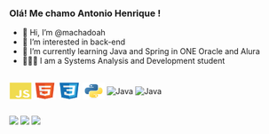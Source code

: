 ### Olá! Me chamo Antonio Henrique !

- 👋 Hi, I’m @machadoah
- 👀 I’m interested in back-end
- 🌱 I’m currently learning Java and Spring in ONE Oracle and Alura
- 🧑🏽‍💻 I am a Systems Analysis and Development student
<!-- 

- 💞️ I’m looking to collaborate on ... 
- 📫 How to reach me ...

--->

<div style="display: inline_block"><br>
  <img align="center" alt="Js" height="30" width="40" src="https://raw.githubusercontent.com/devicons/devicon/master/icons/javascript/javascript-plain.svg">
  <img align="center" alt="HTML" height="30" width="40" src="https://raw.githubusercontent.com/devicons/devicon/master/icons/html5/html5-original.svg">
  <img align="center" alt="CSS" height="30" width="40" src="https://raw.githubusercontent.com/devicons/devicon/master/icons/css3/css3-original.svg">
  <img align="center" alt="Python" height="30" width="40" src="https://raw.githubusercontent.com/devicons/devicon/master/icons/python/python-original.svg">
  <img align="center" alt="Java" height="30" width="40" src="https://cdn.jsdelivr.net/gh/devicons/devicon/icons/java/java-original.svg">
  <img align="center" alt="Java" height="30" width="40" src="https://cdn.jsdelivr.net/gh/devicons/devicon/icons/spring/spring-original.svg">
  
</div>
  
  ##
  
  <!--- https://devicon.dev/ --->
  <!-- https://dev.to/envoy_/150-badges-for-github-pnk -->
 
<div> 
  <a href="https://instagram.com/machadoah" target="_blank"><img src="https://img.shields.io/badge/-Instagram-%23E4405F?style=for-the-badge&logo=instagram&logoColor=white" target="_blank"></a>
  <!--
  <a href = "mailto:antoniohenriquemachado@outlook.pt"><img src="https://img.shields.io/badge/-Hotmail-%23333?style=for-the-badge&logo=hotmail&logoColor=white" target="_blank"></a>
  -->
  <a href="https://www.linkedin.com/in/machadoah" target="_blank"><img src="https://img.shields.io/badge/-LinkedIn-%230077B5?style=for-the-badge&logo=linkedin&logoColor=white" target="_blank"></a> 
  <a href="https://www.twitter.com/machadoah" target="_blank"><img src="https://img.shields.io/badge/Twitter-1DA1F2?style=for-the-badge&logo=twitter&logoColor=white" target="_blank"></a> 
  
  
  
</div>






<!--- 
- 👋 Hi, I’m @machadoah
- 👀 I’m interested in ...
- 🌱 I’m currently learning ...
- 💞️ I’m looking to collaborate on ...
- 📫 How to reach me ...
--->

<!---
machadoah/machadoah is a ✨ special ✨ repository because its `README.md` (this file) appears on your GitHub profile.
You can click the Preview link to take a look at your changes.
--->
